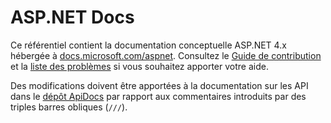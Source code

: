 # <a name="aspnet-docs"></a>ASP.NET Docs

Ce référentiel contient la documentation conceptuelle ASP.NET 4.x hébergée à [docs.microsoft.com/aspnet](https://docs.microsoft.com/aspnet). Consultez le [Guide de contribution](CONTRIBUTING.md) et la [liste des problèmes](https://github.com/dotnet/AspNetDocs/issues) si vous souhaitez apporter votre aide.

Des modifications doivent être apportées à la documentation sur les API dans le [dépôt ApiDocs](https://github.com/aspnet/ApiDocs) par rapport aux commentaires introduits par des triples barres obliques (`///`).
